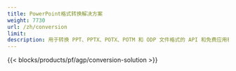 ```yaml
---
title: PowerPoint格式转换解决方案
weight: 7730
url: /zh/conversion
limit: 
description: 用于转换 PPT、PPTX、POTX、POTM 和 ODP 文件格式的 API 和免费应用程序
---
```


{{< blocks/products/pf/agp/conversion-solution >}} 